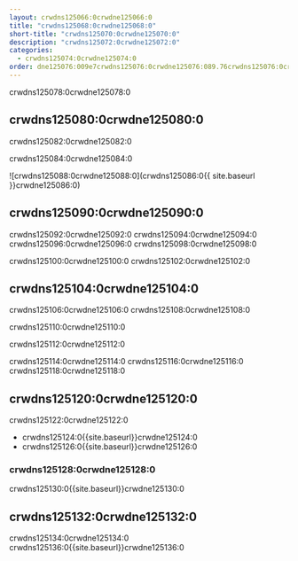 ```yaml
---
layout: crwdns125066:0crwdne125066:0
title: "crwdns125068:0crwdne125068:0"
short-title: "crwdns125070:0crwdne125070:0"
description: "crwdns125072:0crwdne125072:0"
categories:
  - crwdns125074:0crwdne125074:0
order: dne125076:009e7crwdns125076:0crwdne125076:089.76crwdns125076:0crwdne125076:044832crwdns125076:0crwdne125076:0
---
```

crwdns125078:0crwdne125078:0

## crwdns125080:0crwdne125080:0

crwdns125082:0crwdne125082:0

crwdns125084:0crwdne125084:0

![crwdns125088:0crwdne125088:0](crwdns125086:0{{ site.baseurl }}crwdne125086:0)

## crwdns125090:0crwdne125090:0

crwdns125092:0crwdne125092:0 crwdns125094:0crwdne125094:0 crwdns125096:0crwdne125096:0 crwdns125098:0crwdne125098:0

crwdns125100:0crwdne125100:0 crwdns125102:0crwdne125102:0

## crwdns125104:0crwdne125104:0

crwdns125106:0crwdne125106:0 crwdns125108:0crwdne125108:0

crwdns125110:0crwdne125110:0

crwdns125112:0crwdne125112:0

crwdns125114:0crwdne125114:0 crwdns125116:0crwdne125116:0 crwdns125118:0crwdne125118:0

## crwdns125120:0crwdne125120:0

crwdns125122:0crwdne125122:0

- crwdns125124:0{{site.baseurl}}crwdne125124:0
- crwdns125126:0{{site.baseurl}}crwdne125126:0

### crwdns125128:0crwdne125128:0

crwdns125130:0{{site.baseurl}}crwdne125130:0

## crwdns125132:0crwdne125132:0

crwdns125134:0crwdne125134:0 crwdns125136:0{{site.baseurl}}crwdne125136:0
